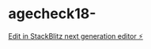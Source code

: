 # agecheck18-

[Edit in StackBlitz next generation editor ⚡️](https://stackblitz.com/~/github.com/chaim111404/agecheck18-)